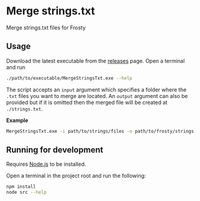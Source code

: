 # Merge strings.txt

Merge strings.txt files for Frosty

## Usage

Download the latest executable from the [releases](/releases) page.
Open a terminal and run
```sh
./path/to/executable/MergeStringsTxt.exe --help
```

The script accepts an `input` argument which specifies a folder where the `.txt` files you want to merge are located.
An `output` argument can also be provided but if it is omitted then the merged file will be created at `./strings.txt`.

**Example**
```sh
MergeStringsTxt.exe -i path/to/strings/files -o path/to/frosty/strings.txt
```

## Running for development

Requires [Node.js](https://nodejs.org/) to be installed.

Open a terminal in the project root and run the following:
```sh
npm install
node src --help
```
